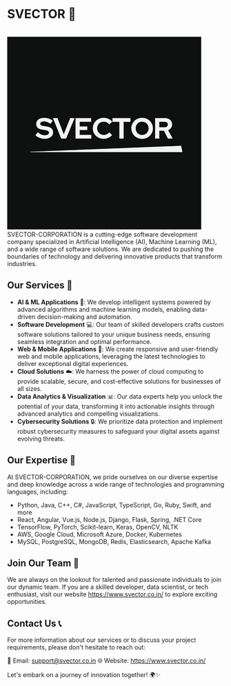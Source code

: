 <h1>SVECTOR 🚀</h1>
<br>
<img src="SVECTOR.jpg" width="450px style="display:block,margin-left:auto,margin-right:auto,border-radius:4rem""></img>
<br>
SVECTOR-CORPORATION is a cutting-edge software development company specialized in Artificial Intelligence (AI), Machine Learning (ML), and a wide range of software solutions. We are dedicated to pushing the boundaries of technology and delivering innovative products that transform industries.

## Our Services 🌟

- **AI & ML Applications** 🤖: We develop intelligent systems powered by advanced algorithms and machine learning models, enabling data-driven decision-making and automation.
- **Software Development** 💻: Our team of skilled developers crafts custom software solutions tailored to your unique business needs, ensuring seamless integration and optimal performance.
- **Web & Mobile Applications** 📱: We create responsive and user-friendly web and mobile applications, leveraging the latest technologies to deliver exceptional digital experiences.
- **Cloud Solutions** ☁️: We harness the power of cloud computing to provide scalable, secure, and cost-effective solutions for businesses of all sizes.
- **Data Analytics & Visualization** 📊: Our data experts help you unlock the potential of your data, transforming it into actionable insights through advanced analytics and compelling visualizations.
- **Cybersecurity Solutions** 🔒: We prioritize data protection and implement robust cybersecurity measures to safeguard your digital assets against evolving threats.

## Our Expertise 💪

At SVECTOR-CORPORATION, we pride ourselves on our diverse expertise and deep knowledge across a wide range of technologies and programming languages, including:

- Python, Java, C++, C#, JavaScript, TypeScript, Go, Ruby, Swift, and more
- React, Angular, Vue.js, Node.js, Django, Flask, Spring, .NET Core
- TensorFlow, PyTorch, Scikit-learn, Keras, OpenCV, NLTK
- AWS, Google Cloud, Microsoft Azure, Docker, Kubernetes
- MySQL, PostgreSQL, MongoDB, Redis, Elasticsearch, Apache Kafka

## Join Our Team 🚀

We are always on the lookout for talented and passionate individuals to join our dynamic team. If you are a skilled developer, data scientist, or tech enthusiast, visit our website <a href="=https://www.svector.co.in/">https://www.svector.co.in/</a>
to explore exciting opportunities.

## Contact Us 📞

For more information about our services or to discuss your project requirements, please don't hesitate to reach out:

📧 Email: support@svector.co.in
🌐 Website: <a href="=https://www.svector.co.in/">https://www.svector.co.in/</a>

Let's embark on a journey of innovation together! 🌍✨
